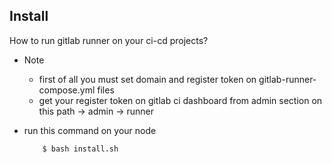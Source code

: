 ## Install

How to run gitlab runner on your ci-cd projects?

- Note 
    * first of all you must set domain and register token on gitlab-runner-compose.yml files
    * get your register token on gitlab ci dashboard from admin section on this path
        -> admin -> runner


- run this command on your node
    ```
        $ bash install.sh
    ```
